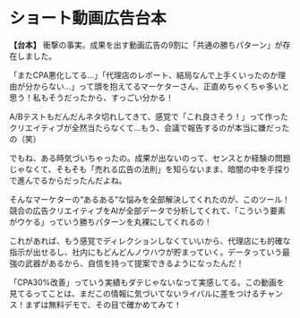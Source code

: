 # ショート動画広告台本

**【台本】**
衝撃の事実。成果を出す動画広告の9割に「共通の勝ちパターン」が存在しました。

「またCPA悪化してる…」「代理店のレポート、結局なんで上手くいったのか理由が分からない…」って頭を抱えてるマーケターさん、正直めちゃくちゃ多いと思う！私もそうだったから、すっごい分かる！

A/Bテストもだんだんネタ切れしてきて、感覚で「これ良さそう！」って作ったクリエイティブが全然当たらなくて…もう、会議で報告するのが本当に嫌だったの（笑）

でもね、ある時気づいちゃったの。成果が出ないのって、センスとか経験の問題じゃなくて、そもそも「売れる広告の法則」を知らないまま、暗闇の中を手探りで進んでるからだったんだよね。

そんなマーケターの“あるある”な悩みを全部解決してくれたのが、このツール！競合の広告クリエイティブをAIが全部データで分析してくれて、「こういう要素がウケる」っていう勝ちパターンを丸裸にしてくれるの！

これがあれば、もう感覚でディレクションしなくていいから、代理店にも的確な指示が出せるし、社内にもどんどんノウハウが貯まっていく。データっていう最強の武器があるから、自信を持って提案できるようになったんだ！

「CPA30%改善」っていう実績もダテじゃないなって実感してる。この動画を見てるってことは、まだこの情報に気づいてないライバルに差をつけるチャンス！まずは無料デモで、その目で確かめてみて！
